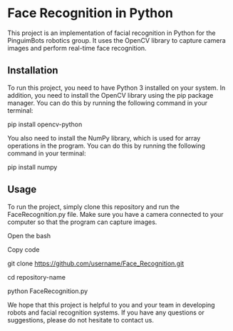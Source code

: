 # Face Recognition in Python
This project is an implementation of facial recognition in Python for the PinguimBots robotics group. 
It uses the OpenCV library to capture camera images and perform real-time face recognition.

## Installation
To run this project, you need to have Python 3 installed on your system. 
In addition, you need to install the OpenCV library using the pip package manager. 
You can do this by running the following command in your terminal:

pip install opencv-python

You also need to install the NumPy library, which is used for array operations in the program. 
You can do this by running the following command in your terminal:

pip install numpy

## Usage
To run the project, simply clone this repository and run the FaceRecognition.py file. 
Make sure you have a camera connected to your computer so that the program can capture images.

Open the bash

Copy code

git clone https://github.com/username/Face_Recognition.git

cd repository-name

python FaceRecognition.py

We hope that this project is helpful to you and your team in developing robots and facial recognition systems. 
If you have any questions or suggestions, please do not hesitate to contact us.
